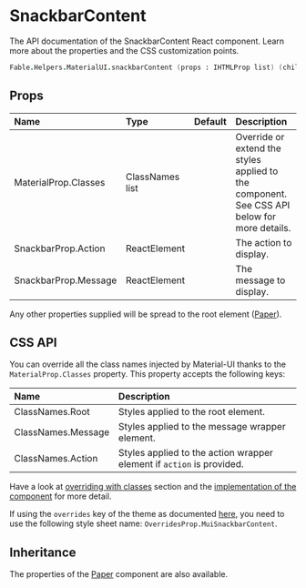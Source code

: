# SnackbarContent

<p class="description">The API documentation of the SnackbarContent React component. Learn more about the properties and the CSS customization points.</p>

```fsharp
Fable.Helpers.MaterialUI.snackbarContent (props : IHTMLProp list) (children : ReactElement list) : ReactElement
```



## Props

| Name | Type | Default | Description |
|:-----|:-----|:--------|:------------|
| <span class="prop-name">MaterialProp.Classes</span> | <span class="prop-type">ClassNames list</span> |   | Override or extend the styles applied to the component.  See CSS API below for more details.  |
| <span class="prop-name">SnackbarProp.Action</span> | <span class="prop-type">ReactElement</span> |   | The action to display. |
| <span class="prop-name">SnackbarProp.Message</span> | <span class="prop-type">ReactElement</span> |   | The message to display. |

Any other properties supplied will be spread to the root element ([Paper](#/api/paper)).

## CSS API

You can override all the class names injected by Material-UI thanks to the `MaterialProp.Classes` property.
This property accepts the following keys:


| Name | Description |
|:-----|:------------|
| <span class="prop-name">ClassNames.Root</span> | Styles applied to the root element.
| <span class="prop-name">ClassNames.Message</span> | Styles applied to the message wrapper element.
| <span class="prop-name">ClassNames.Action</span> | Styles applied to the action wrapper element if `action` is provided.

Have a look at [overriding with classes](#/customization/overrides) section
and the [implementation of the component](https://github.com/mui-org/material-ui/tree/master/packages/material-ui/src/SnackbarContent/SnackbarContent.js)
for more detail.

If using the `overrides` key of the theme as documented
[here](#/customization/themes),
you need to use the following style sheet name: `OverridesProp.MuiSnackbarContent`.

## Inheritance

The properties of the [Paper](#/api/paper) component are also available.
<!-- You can take advantage of this behavior to [target nested components](/guides/api/#spread). -->

<!--## Demos-->

<!--- [Snackbars](/demos/snackbars/)-->

